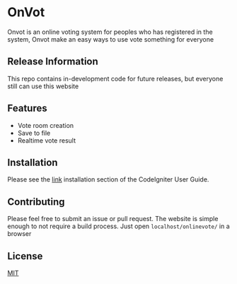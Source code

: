 # OnVot
Onvot is an online voting system for peoples who has registered in the system, Onvot make an easy ways to use vote something for everyone

## Release Information
This repo contains in-development code for future releases, but everyone still can use this website

## Features
- Vote room creation
- Save to file
- Realtime vote result

## Installation
Please see the [link](<https://codeigniter.com/user_guide/installation/index.html>) installation section of the CodeIgniter User Guide.

## Contributing
Please feel free to submit an issue or pull request. The website is simple
enough to not require a build process. Just open `localhost/onlinevote/` in a browser

## License
[MIT](https:///licenses/mit/)


